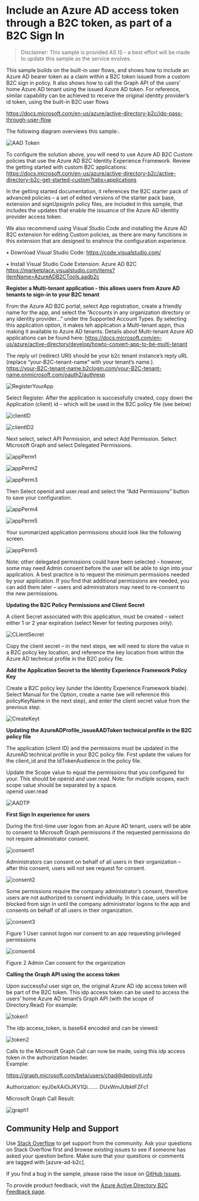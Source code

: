 # Include an Azure AD access token through a B2C token, as part of a B2C Sign In
> Disclaimer: This sample is provided AS IS - a best effort will be made to update this sample as the service evolves.

This sample builds on the built-in user flows, and shows how to include an Azure AD bearer token as a claim within a B2C token issued from a custom B2C sign in policy.  It also shows how to call the Graph API of the users’ home Azure AD tenant using the issued Azure AD token.  For reference, similar capability can be achieved to receive the original identity provider’s id token, using the built-in B2C user flows

https://docs.microsoft.com/en-us/azure/active-directory-b2c/idp-pass-through-user-flow

The following diagram overviews this sample:.

![AAD Token](media/IssueAADTokenThroughB2C.jpg)

To configure the solution above, you will need to use Azure AD B2C Custom policies that use the Azure AD B2C Identity Experience Framework.  Review the getting started with custom B2C applications:
https://docs.microsoft.com/en-us/azure/active-directory-b2c/active-directory-b2c-get-started-custom?tabs=applications

In the getting started documentation, it references the B2C starter pack of advanced policies – a set of edited versions of the starter pack base, extension and signUpsignIn policy files, are included in this sample, that includes the updates that enable the issuance of the Azure AD identity provider access token.  

We also recommend using Visual Studio Code and installing the Azure AD B2C extension for editing Custom policies, as there are many funcitions in this extension that are designed to enahnce the configuration experience.

•	Download Visual Studio Code:  https://code.visualstudio.com/

•	Install Visual Studio Code Extension: Azure AD B2C  https://marketplace.visualstudio.com/items?itemName=AzureADB2CTools.aadb2c

**Register a Multi-tenant application - this allows users from Azure AD tenants to sign-in to your B2C tenant**

From the Azure AD B2C portal, select App registration, create a friendly name for the app, and select the “Accounts in any organization directory or any identity provider…” under the Supported Account Types.  By selecting this application option, it makes teh application a Multi-tenant appn, thus making it available to Azure AD tenants.  Details about Multi-tenant Azure AD applications can be found here:  https://docs.microsoft.com/en-us/azure/active-directory/develop/howto-convert-app-to-be-multi-tenant

The reply url (redirect URI) should be your b2c tenant instance’s reply uRL  (replace “your-B2C-tenant-name” with your tenant’s name.).  
https://your-B2C-tenant-name.b2clogin.com/your-B2C-tenant-name.onmicrosoft.com/oauth2/authresp


![RegisterYourApp](media/RegisterYourApp.jpg) 

Select Register.  After the application is successfully created, copy down the Application (client) id – which will be used in the B2C policy file (see below)

![clientID](media/ClientID.jpg)

![clientID2](media/ClientID2.jpg)

Next select, select API Permission, and select Add Permission.  Select Microsoft Graph and select Delegated Permissions.
 
![appPerm1](media/AppPermissions1.jpg)

![appPerm2](media/AppPermissions2.jpg)

![appPerm3](media/AppPermissions3.jpg)

Then Select openid  and user.read and select the “Add Permissions” button to save your configuration.  
       
![appPerm4](media/AppPermissions4.jpg)

![appPerm5](media/AppPermissions5.jpg)


Your summarized application permissions should look like the following screen.

![appPerm5](media/AppPermissions6.jpg) 

Note: other delegated permissions could have been selected – however, some may need Admin consent before the user will be able to sign into your application. A  best practice is to request the minimum permissions needed by your application.  If you find that additional permissions are needed, you can add them later – users and administrators may need to re-consent to the new permissions.

**Updating the B2C Policy Permissions and Client Secret**

A client Secret associated with this application, must be created – select either 1 or 2 year expiration (select Never for testing purposes only).  

![CLientSecret](media/ClientSecret.jpg)
 
Copy the client secret – in the next steps, we will need to store the value in a B2C policy key location, and reference the key location from within the Azure AD technical profile in the B2C policy file.  

**Add the Application Secret to the Identity Experience Framework Policy Key**

Create a B2C policy key (under the Identity Experience Framework blade).  Select Manual for the Option, create a name (we will reference this policyKeyName in the next step), and enter the client secret value from the previous step.

![CreateKeyt](media/CreateKey.jpg)

**Updating the AzureADProfile_issueAADToken technical profile in the B2C policy file**

The application (client ID) and the permissions must be updated in the AzureAD technical profile in your B2C policy file.   First update the values for the client_id and the IdTokenAudience in the policy file.

Update the Scope value to equal the permissions that you configured for your.  This should be openid and user.read.   Note: for mutliple scopes, each scope value should be separated by a space.  
      <Item Key="scope">openid user.read</Item>


![AADTP](media/AAD-TP.jpg)  


**First Sign In experience for users**

During the first-time user logon from an Azure AD tenant, users will be able to consent to Microsoft Graph permissions if the requested permissions do not require administrator consent.


![consent1](media/Consent1.jpg)   

Administrators can consent on behalf of all users in their organization – after this consent, users will not see request for consent.

![consent2](media/Consent2.jpg)   
 

Some permissions require the company administrator’s consent, therefore users are not authorized to consent individually.  In this case, users will be blocked from sign in until the company administrator logons to the app and consents on behalf of all users in their organization.

![consent3](media/Consent3.jpg) 
         
Figure 1 User cannot logon nor consent to an app requesting privileged permissions

![consent4](media/Consent4.jpg) 
              
Figure 2 Admin Can consent for the organization

**Calling the Graph API using the access token**

Upon successful user sign on, the original Azure AD idp access token will  be part of the B2C token.  This idp access token can be used to access the users’ home Azure AD tenant’s Graph API (with the scope of Directory.Read)   For example:


![token1](media/token1.jpg) 
 

The idp access_token, is base64 encoded and can be viewed:

![token2](media/token2.jpg) 
 

Calls to the Microsoft Graph Call can now be made, using this idp access token in the authorization header.  
Example:

https://graph.microsoft.com/beta/users/chad@deployit.info

Authorization:  eyJ0eXAiOiJKV1Qi……. DUxWmJUbktFZFc1

Microsoft Graph Call Result:


![graph1](media/Graph1.jpg) 

## Community Help and Support
Use [Stack Overflow](https://stackoverflow.com/questions/tagged/azure-ad-b2c) to get support from the community. Ask your questions on Stack Overflow first and browse existing issues to see if someone has asked your question before. Make sure that your questions or comments are tagged with [azure-ad-b2c].

If you find a bug in the sample, please raise the issue on [GitHub Issues](https://github.com/azure-ad-b2c/samples/issues).

To provide product feedback, visit the [Azure Active Directory B2C Feedback page](https://feedback.azure.com/forums/169401-azure-active-directory?category_id=160596).
